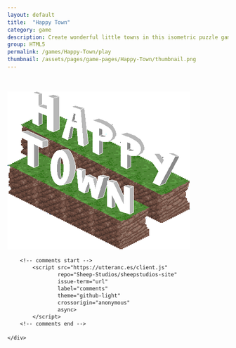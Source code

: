 ```yaml
---
layout: default
title:  "Happy Town"
category: game
description: Create wonderful little towns in this isometric puzzle game! You must place various buildings on floating islands, in a way that everyone is as happy as they can be! 
group: HTML5
permalink: /games/Happy-Town/play
thumbnail: /assets/pages/game-pages/Happy-Town/thumbnail.png
---
```



<!-- header title -->
<section class="page-title header-padding" style="background-image:url(/assets/pages/game-pages/Happy-Town/banner.png);background-size:cover"><div class="container">
	<div class="row">
		<div class="col-lg-6">
			<br />
            <br />
            <div class="floating-noabs"><img alt="Happy Town logo" src="/assets/pages/game-pages/Happy-Town/Happy-Town-logo.png" class="img-fluid position-absolute-"></div>
			</div>
		</div>
	</div>
</section>

<section>
	<div class="container">
		
		<!-- comments start -->
			<script src="https://utteranc.es/client.js"
					repo="Sheep-Studios/sheepstudios-site"
					issue-term="url"
					label="comments"
					theme="github-light"
					crossorigin="anonymous"
					async>
			</script>
		<!-- comments end -->
		
	</div>
</section>